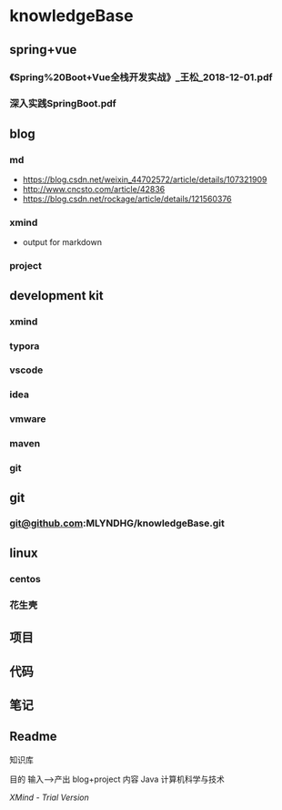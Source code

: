 # knowledgeBase

## spring+vue

### 《Spring%20Boot+Vue全栈开发实战》_王松_2018-12-01.pdf

### 深入实践SpringBoot.pdf

## blog

### md

- https://blog.csdn.net/weixin_44702572/article/details/107321909
- http://www.cncsto.com/article/42836
- https://blog.csdn.net/rockage/article/details/121560376

### xmind

- output for markdown

### project

## development kit

### xmind

### typora

### vscode

### idea

### vmware

### maven

### git

## git

### git@github.com:MLYNDHG/knowledgeBase.git

## linux

### centos

### 花生壳

## 项目

## 代码

## 笔记

## Readme

知识库

目的
输入-->产出
blog+project
内容
Java
计算机科学与技术


*XMind - Trial Version*